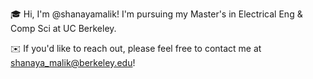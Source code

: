 🎓 Hi, I'm @shanayamalik! I'm pursuing my Master's in Electrical Eng & Comp Sci at UC Berkeley.

✉️ If you'd like to reach out, please feel free to contact me at shanaya_malik@berkeley.edu! 
